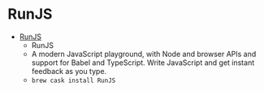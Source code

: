 # RunJS
- [RunJS](https://projects.lukehaas.me/runjs/)
  -  RunJS
  - A modern JavaScript playground, with Node and browser APIs and support for Babel and TypeScript. Write JavaScript and get instant feedback as you type.
  - `brew cask install RunJS`
